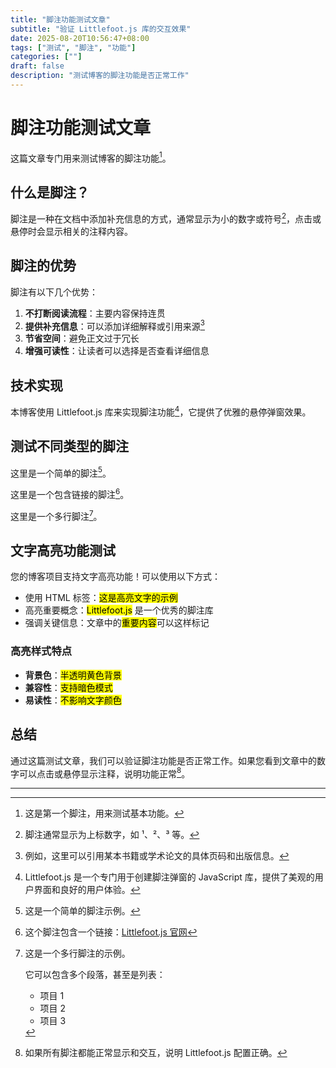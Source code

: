 ```yaml
---
title: "脚注功能测试文章"
subtitle: "验证 Littlefoot.js 库的交互效果"
date: 2025-08-20T10:56:47+08:00
tags: ["测试", "脚注", "功能"]
categories: [""]
draft: false
description: "测试博客的脚注功能是否正常工作"
---
```


# 脚注功能测试文章

这篇文章专门用来测试博客的脚注功能[^1]。

## 什么是脚注？

脚注是一种在文档中添加补充信息的方式，通常显示为小的数字或符号[^2]，点击或悬停时会显示相关的注释内容。

## 脚注的优势

脚注有以下几个优势：

1. **不打断阅读流程**：主要内容保持连贯
2. **提供补充信息**：可以添加详细解释或引用来源[^3]
3. **节省空间**：避免正文过于冗长
4. **增强可读性**：让读者可以选择是否查看详细信息

## 技术实现

本博客使用 Littlefoot.js 库来实现脚注功能[^4]，它提供了优雅的悬停弹窗效果。

## 测试不同类型的脚注

这里是一个简单的脚注[^simple]。

这里是一个包含链接的脚注[^link]。

这里是一个多行脚注[^multiline]。

## 文字高亮功能测试

您的博客项目支持文字高亮功能！可以使用以下方式：

- 使用 HTML 标签：<mark>这是高亮文字的示例</mark>
- 高亮重要概念：<mark>Littlefoot.js</mark> 是一个优秀的脚注库
- 强调关键信息：文章中的<mark>重要内容</mark>可以这样标记

### 高亮样式特点

- **背景色**：<mark>半透明黄色背景</mark>
- **兼容性**：<mark>支持暗色模式</mark>
- **易读性**：<mark>不影响文字颜色</mark>

## 总结

通过这篇测试文章，我们可以验证脚注功能是否正常工作。如果您看到文章中的数字可以点击或悬停显示注释，说明功能正常[^conclusion]。

---

[^1]: 这是第一个脚注，用来测试基本功能。

[^2]: 脚注通常显示为上标数字，如 ¹、²、³ 等。

[^3]: 例如，这里可以引用某本书籍或学术论文的具体页码和出版信息。

[^4]: Littlefoot.js 是一个专门用于创建脚注弹窗的 JavaScript 库，提供了美观的用户界面和良好的用户体验。

[^simple]: 这是一个简单的脚注示例。

[^link]: 这个脚注包含一个链接：[Littlefoot.js 官网](https://littlefoot.js.org/)

[^multiline]: 这是一个多行脚注的示例。
    
    它可以包含多个段落，甚至是列表：
    - 项目 1
    - 项目 2
    - 项目 3

[^conclusion]: 如果所有脚注都能正常显示和交互，说明 Littlefoot.js 配置正确。
